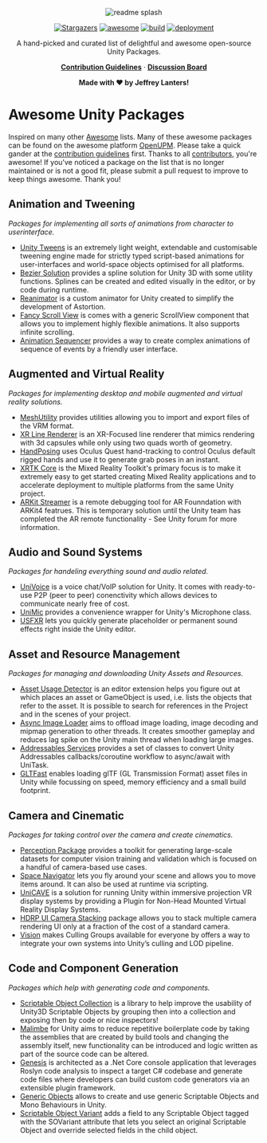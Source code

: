 <!-- markdownlint-disable MD041 -->

<div align="center">

![readme splash](https://raw.githubusercontent.com/jeffreylanters/awesome-unity-packages/master/.github/wiki/repository-readme-splash.png)

[![Stargazers](https://img.shields.io/github/stars/jeffreylanters/awesome-unity-packages.svg?style=for-the-badge)](https://github.com/jeffreylanters/awesome-unity-packages/stargazers)
[![awesome](https://img.shields.io/badge/list-awesome-fc60a8.svg?style=for-the-badge)](https://github.com/sindresorhus/awesome)
[![build](https://img.shields.io/github/workflow/status/jeffreylanters/awesome-unity-packages/Lint%20Markdown/main?style=for-the-badge)](https://github.com/jeffreylanters/awesome-unity-packages/actions)
[![deployment](https://img.shields.io/github/deployments/jeffreylanters/awesome-unity-packages/Awesome%20List?style=for-the-badge)](https://github.com/jeffreylanters/awesome-unity-packages/deployments/activity_log?environment=Awesome+List)

A hand-picked and curated list of delightful and awesome open-source Unity Packages.

[**Contribution Guidelines**](https://github.com/jeffreylanters/awesome-unity-packages/blob/main/CONTRIBUTING.md) &middot;
[**Discussion Board**](https://github.com/jeffreylanters/awesome-unity-packages/discussions)

**Made with &hearts; by Jeffrey Lanters!**

</div>

# Awesome Unity Packages

Inspired on many other [Awesome](https://github.com/sindresorhus/awesome) lists. Many of these awesome packages can be found on the awesome platform [OpenUPM](https://openupm.com). Please take a quick gander at the [contribution guidelines](https://github.com/jeffreylanters/awesome-unity-packages/blob/main/CONTRIBUTING.md) first. Thanks to all [contributors](https://github.com/jeffreylanters/awesome-unity-packages/graphs/contributors), you're awesome! If you've noticed a package on the list that is no longer maintained or is not a good fit, please submit a pull request to improve to keep things awesome. Thank you!

## Animation and Tweening

_Packages for implementing all sorts of animations from character to userinterface._

- [Unity Tweens](https://github.com/jeffreylanters/unity-tweens) is an extremely light weight, extendable and customisable tweening engine made for strictly typed script-based animations for user-interfaces and world-space objects optimised for all platforms.
- [Bezier Solution](https://github.com/yasirkula/UnityBezierSolution) provides a spline solution for Unity 3D with some utility functions. Splines can be created and edited visually in the editor, or by code during runtime.
- [Reanimator](https://github.com/aarthificial/reanimation) is a custom animator for Unity created to simplify the development of Astortion.
- [Fancy Scroll View](https://github.com/setchi/FancyScrollView) is comes with a generic ScrollView component that allows you to implement highly flexible animations. It also supports infinite scrolling.
- [Animation Sequencer](https://github.com/brunomikoski/Animation-Sequencer) provides a way to create complex animations of sequence of events by a friendly user interface.

## Augmented and Virtual Reality

_Packages for implementing desktop and mobile augmented and virtual reality solutions._

- [MeshUtility](https://github.com/vrm-c/UniVRM) provides utilities allowing you to import and export files of the VRM format.
- [XR Line Renderer](https://github.com/Unity-Technologies/XRLineRenderer) is an XR-Focused line renderer that mimics rendering with 3d capsules while only using two quads worth of geometry.
- [HandPosing](https://github.com/MephestoKhaan/HandPosing) uses Oculus Quest hand-tracking to control Oculus default rigged hands and use it to generate grab poses in an instant.
- [XRTK Core](https://github.com/XRTK/XRTK-Core) is the Mixed Reality Toolkit's primary focus is to make it extremely easy to get started creating Mixed Reality applications and to accelerate deployment to multiple platforms from the same Unity project.
- [ARKit Streamer](https://github.com/asus4/ARKitStreamer) is a remote debugging tool for AR Founndation with ARKit4 featrues. This is temporary solution until the Unity team has completed the AR remote functionality - See Unity forum for more information.

## Audio and Sound Systems

_Packages for handeling everything sound and audio related._

- [UniVoice](https://github.com/adrenak/univoice) is a voice chat/VoIP solution for Unity. It comes with ready-to-use P2P (peer to peer) conenctivity which allows devices to communicate nearly free of cost.
- [UniMic](https://github.com/adrenak/unimic) provides a convenience wrapper for Unity's Microphone class.
- [USFXR](https://github.com/grapefrukt/usfxr) lets you quickly generate placeholder or permanent sound effects right inside the Unity editor.

## Asset and Resource Management

_Packages for managing and downloading Unity Assets and Resources._

- [Asset Usage Detector](https://github.com/yasirkula/UnityAssetUsageDetector) is an editor extension helps you figure out at which places an asset or GameObject is used, i.e. lists the objects that refer to the asset. It is possible to search for references in the Project and in the scenes of your project.
- [Async Image Loader](https://github.com/Looooong/UnityAsyncImageLoader) aims to offload image loading, image decoding and mipmap generation to other threads. It creates smoother gameplay and reduces lag spike on the Unity main thread when loading large images.
- [Addressables Services](https://github.com/dre0dru/AddressablesServices) provides a set of classes to convert Unity Addressables callbacks/coroutine workflow to async/await with UniTask.
- [GLTFast](https://github.com/atteneder/glTFast) enables loading glTF (GL Transmission Format) asset files in Unity while focussing on speed, memory efficiency and a small build footprint.

## Camera and Cinematic

_Packages for taking control over the camera and create cinematics._

- [Perception Package](https://github.com/Unity-Technologies/com.unity.perception) provides a toolkit for generating large-scale datasets for computer vision training and validation which is focused on a handful of camera-based use cases.
- [Space Navigator](https://github.com/PatHightree/SpaceNavigator) lets you fly around your scene and allows you to move items around.
  It can also be used at runtime via scripting.
- [UniCAVE](https://github.com/widVE/UniCAVE) is a solution for running Unity within immersive projection VR display systems by providing a Plugin for Non-Head Mounted Virtual Reality Display Systems.
- [HDRP UI Camera Stacking](https://github.com/alelievr/HDRP-UI-Camera-Stacking) package allows you to stack multiple camera rendering UI only at a fraction of the cost of a standard camera.
- [Vision](https://github.com/mackysoft/Vision) makes Culling Groups available for everyone by offers a way to integrate your own systems into Unity’s culling and LOD pipeline.

## Code and Component Generation

_Packages which help with generating code and components._

- [Scriptable Object Collection](https://github.com/brunomikoski/ScriptableObjectCollection) is a library to help improve the usability of Unity3D Scriptable Objects by grouping then into a collection and exposing then by code or nice inspectors!
- [Malimbe](https://github.com/ExtendRealityLtd/Malimbe) for Unity aims to reduce repetitive boilerplate code by taking the assemblies that are created by build tools and changing the assembly itself, new functionality can be introduced and logic written as part of the source code can be altered.
- [Genesis](https://github.com/jeffcampbellmakesgames/Genesis) is architected as a .Net Core console application that leverages Roslyn code analysis to inspect a target C# codebase and generate code files where developers can build custom code generators via an extensible plugin framework.
- [Generic Objects](https://github.com/SolidAlloy/GenericUnityObjects) allows to create and use generic Scriptable Objects and Mono Behaviours in Unity.
- [Scriptable Object Variant](https://github.com/GieziJo/ScriptableObjectVariant) adds a field to any Scriptable Object tagged with the SOVariant attribute that lets you select an original Scriptable Object and override selected fields in the child object.

